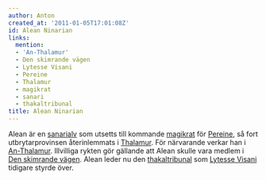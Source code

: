 ```yaml
---
author: Anton
created_at: '2011-01-05T17:01:08Z'
id: Alean Ninarian
links:
  mention:
  - 'An-Thalamur'
  - Den skimrande vägen
  - Lytesse Visani
  - Pereine
  - Thalamur
  - magikrat
  - sanari
  - thakaltribunal
title: Alean Ninarian
---
```


Alean är en [sanarialv] som utsetts till kommande [magikrat] för [Pereine], så fort
utbrytarprovinsen återinlemmats i [Thalamur]. För närvarande verkar han i [An-Thalamur]. Illvilliga
rykten gör gällande att Alean skulle vara medlem i [Den skimrande vägen]. Alean leder nu den
[thakaltribunal] som [Lytesse Visani] tidigare styrde över.

  [sanarialv]: sanari
  [magikrat]: magikrat
  [Pereine]: Pereine
  [Thalamur]: Thalamur
  [An-Thalamur]: An-Thalamur
  [Den skimrande vägen]: Den_skimrande_vägen
  [thakaltribunal]: thakaltribunal
  [Lytesse Visani]: Lytesse_Visani
